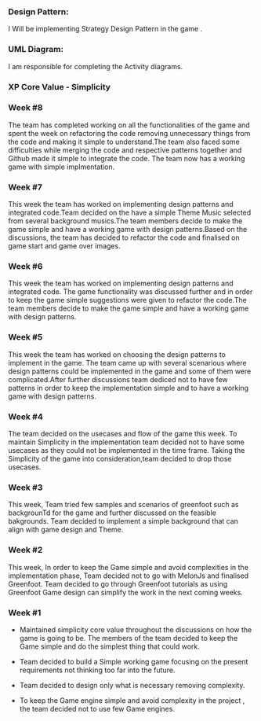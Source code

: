 ### Design Pattern:
I Will be implementing Strategy Design Pattern in the game .

### UML Diagram:
I am responsible for completing the Activity diagrams.

### XP Core Value - Simplicity

### Week #8<br>
The team has completed working on all the functionalities of the game and spent the week on refactoring the code removing unnecessary things from the code and making it simple to understand.The team also faced some difficulties while merging the code and respective patterns together and Github made it simple to integrate the code. The team now has a working game with simple implmentation.

### Week #7<br>
This week the team has worked on implementing design patterns and integrated code.Team decided on the have a simple Theme Music selected from several background musics.The team members decide to make the game simple and have a working game with design patterns.Based on the discussions, the team has decided to refactor the code and finalised on game start and game over images.

### Week #6<br>
This week the team has worked on implementing design patterns and integrated code. The game functionality was discussed further and in order to keep the game simple suggestions were given to refactor the code.The team members decide to make the game simple and have a working game with design patterns.


### Week #5<br>
This week the team has worked on choosing the design patterns to implement in the game. The team came up with several scenarious where design patterns could be implemented in the game and some of them were complicated.After further discussions team dediced not to have few patterns in order to keep the implementation simple and to have a working game with design patterns.

### Week #4<br>
The team decided on the usecases and flow of the game this week. To maintain Simplicity in the implementation team decided not to have some usecases as they could not be implemented in the time frame. Taking the Simplicity of the game into consideration,team decided to drop those usecases.

### Week #3<br>
This week, Team tried few samples and scenarios of greenfoot such as backgrounTd for the game and further discussed on the feasible bakgrounds. Team decided to implement a simple background that can align with game design and Theme.    

### Week #2<br>
This week, In order to keep the Game simple and avoid complexities in the implementation phase, Team decided not to go with MelonJs and finalised Greenfoot. Team decided to go through Greenfoot tutorials as using Greenfoot Game design can simplify the work in the next coming weeks. 

### Week #1<br>

* Maintained simplicity core value throughout the discussions on how the game is going to be. The members of the team decided to keep the Game simple and do the simplest thing that could work.<br/>

* Team decided to build a Simple working game focusing on the present requirements not thinking too far into the future.</br>

* Team decided to design only what is necessary removing complexity.</br>

* To keep the Game engine simple and avoid complexity in the project , the team decided not to use few Game engines.</br>

